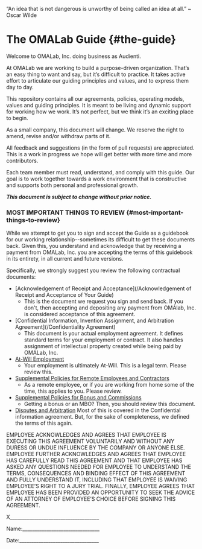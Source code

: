 “An idea that is not dangerous is unworthy of being called an idea at all.” ~ Oscar Wilde

# The OMALab Guide {#the-guide}

Welcome to OMALab, Inc. doing business as Audienti.

At OMALab we are working to build a purpose-driven organization. That’s an easy thing to want and say, but it’s difficult to practice. It takes active effort to articulate our guiding principles and values, and to express them day to day.

This repository contains all our agreements, policies, operating models, values and guiding principles. It is meant to be living and dynamic support for working how we work. It’s not perfect, but we think it’s an exciting place to begin.

As a small company, this document will change. We reserve the right to amend, revise and/or withdraw parts of it.

All feedback and suggestions \(in the form of pull requests\) are appreciated. This is a work in progress we hope will get better with more time and more contributors.

Each team member must read, understand, and comply with this guide. Our goal is to work together towards a work environment that is constructive and supports both personal and professional growth.

_**This document is subject to change without prior notice.**_

### MOST IMPORTANT THINGS TO REVIEW {#most-important-things-to-review}

While we attempt to get you to sign and accept the Guide as a guidebook for our working relationship--sometimes its difficult to get these documents back. Given this, you understand and acknowledge that by receiving a payment from OMALab, Inc. you are accepting the terms of this guidebook in its entirety, in all current and future versions.

Specifically, we strongly suggest you review the following contractual documents:

* [Acknowledgement of Receipt and Acceptance](/Acknowledgement of Receipt and Acceptance of Your Guide)
  * This is the document we request you sign and send back. If you don't, then accepting and depositing any payment from OMAlab, Inc. is considered acceptance of this agreement.
* [Confidential Information, Invention Assignment, and Arbitration Agreement](/Confidentiality Agreement)
  * This document is your actual employment agreement. It defines standard terms for your employment or contract. It also handles assignment of intellectual property created while being paid by OMALab, Inc.
* [At-Will Employment](/chapter1/at-will-employment.md)
  * Your employment is ultimately At-Will. This is a legal term. Please review this.
* [Supplemental Policies for Remote Employees and Contractors](/chapter1/supplemental-policies-for-remote-employees-and-contractors.md)
  * As a remote employee, or if you are working from home some of the time, this applies to you. Please review.
* [Supplemental Policies for Bonus and Commissions](/chapter1/supplemental-policies-for-bonuses-commissions-and-other-performance-based-payments.md)
  * Getting a bonus or an MBO? Then, you should review this document.
* [Disputes and Arbitration](/chapter1/disputes-and-arbitration.md)
  Most of this is covered in the Confidential information agreement. But, for the sake of completeness, we defined the terms of this again.

EMPLOYEE ACKNOWLEDGES AND AGREES THAT EMPLOYEE IS EXECUTING THIS AGREEMENT VOLUNTARILY AND WITHOUT ANY DURESS OR UNDUE INFLUENCE BY THE COMPANY OR ANYONE ELSE. EMPLOYEE FURTHER ACKNOWLEDGES AND AGREES THAT EMPLOYEE HAS CAREFULLY READ THIS AGREEMENT AND THAT EMPLOYEE HAS ASKED ANY QUESTIONS NEEDED FOR EMPLOYEE TO UNDERSTAND THE TERMS, CONSEQUENCES AND BINDING EFFECT OF THIS AGREEMENT AND FULLY UNDERSTAND IT, INCLUDING THAT EMPLOYEE IS WAIVING EMPLOYEE’S RIGHT TO A JURY TRIAL. FINALLY, EMPLOYEE AGREES THAT EMPLOYEE HAS BEEN PROVIDED AN OPPORTUNITY TO SEEK THE ADVICE OF AN ATTORNEY OF EMPLOYEE’S CHOICE BEFORE SIGNING THIS AGREEMENT.

X\_\_\_\_\_\_\_\_\_\_\_\_\_\_\_\_\_\_\_\_\_\_\_\_\_\_\_\_\_\_\_\_\_\_\_\_\_

Name:\_\_\_\_\_\_\_\_\_\_\_\_\_\_\_\_\_\_\_\_\_\_\_\_\_\_\_\_\_\_\_\_

Date:\_\_\_\_\_\_\_\_\_\_\_\_\_\_\_\_\_\_\_\_\_\_\_\_\_\_\_\_\_\_\_\_\_

